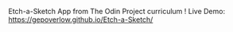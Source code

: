 Etch-a-Sketch App from The Odin Project curriculum !
Live Demo: https://gepoverlow.github.io/Etch-a-Sketch/
